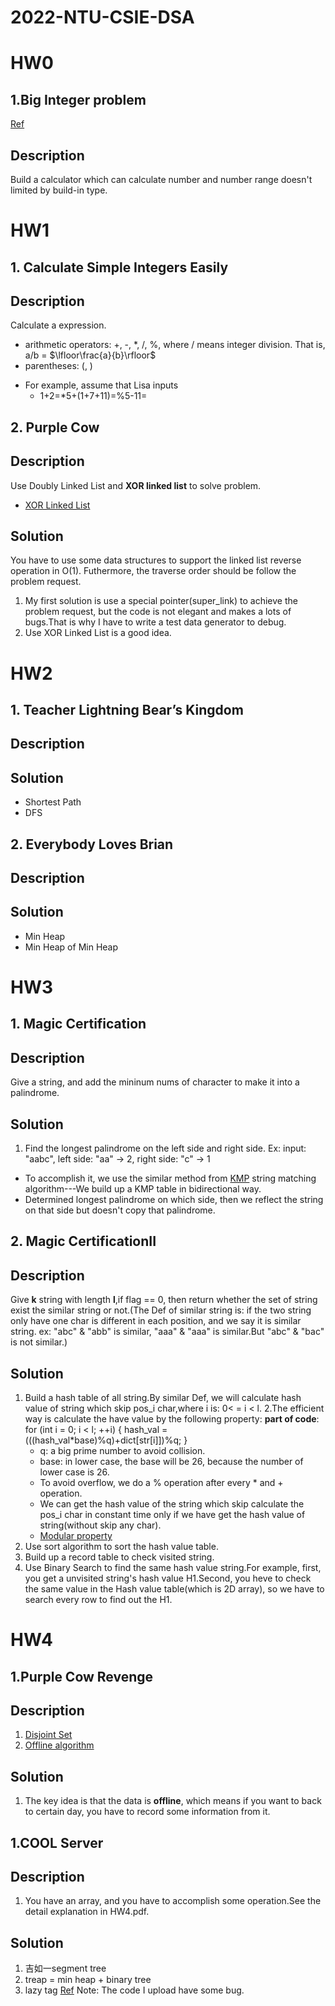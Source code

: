 # 2022-NTU-CSIE-DSA
# HW0
## 1.Big Integer problem 
[Ref](https://www.geeksforgeeks.org/bigint-big-integers-in-c-with-example/)

## Description
Build a calculator which can calculate number and number range doesn't limited by build-in type.

# HW1
## 1. Calculate Simple Integers Easily
## Description
Calculate a expression.
* arithmetic operators: +, -, *, /, %, where / means integer division. That is, a/b =  $\lfloor\frac{a}{b}\rfloor$
* parentheses: (, )
- For example, assume that Lisa inputs
  - 1+2=*5+(1+7+11)=%5-11=
  
## 2. Purple Cow
## Description
Use Doubly Linked List and **XOR linked list** to solve problem.
- [XOR Linked List](https://www.youtube.com/watch?v=hMcHVfu3E8U&ab_channel=CppNuts)
## Solution
You have to use some data structures to support the linked list reverse operation in O(1). Futhermore, the traverse order should be follow the problem request.

1. My first solution is use a special pointer(super_link) to achieve the problem request, but the code is not elegant and makes a lots of bugs.That is why I have to write a test data generator to debug.
2. Use XOR Linked List is a good idea.

# HW2
## 1. Teacher Lightning Bear’s Kingdom
## Description
## Solution
- Shortest Path
- DFS

## 2. Everybody Loves Brian
## Description
## Solution
- Min Heap
- Min Heap of Min Heap


# HW3
## 1. Magic Certification
## Description
Give a string, and add the mininum nums of character to make it into a palindrome.
## Solution
1. Find the longest palindrome on the left side and right side.
  Ex: input: "aabc", left side: "aa" -> 2, right side: "c" -> 1
  - To accomplish it, we use the similar method from [KMP](https://en.wikipedia.org/wiki/Knuth%E2%80%93Morris%E2%80%93Pratt_algorithm) string matching algorithm---We build up a KMP table in bidirectional way.
  - Determined longest palindrome on which side, then we reflect the string on that side but doesn't copy that palindrome.
## 2. Magic CertificationII
## Description
Give **k** string with length **l**,if flag == 0, then return whether the set of string exist the similar string or not.(The Def of similar string is: if the two string only have one char is different in each position, and we say it is similar string. ex: "abc" & "abb" is similar, "aaa" & "aaa" is similar.But "abc" & "bac" is not similar.)
## Solution
1. Build a hash table of all string.By similar Def, we will calculate hash value of string which skip pos_i char,where i is: 0< = i < l.
2.The efficient way is calculate the have value by the following property: 
    **part of code**: 
    for (int i = 0; i < l; ++i) {
        hash_val = (((hash_val*base)%q)+dict[str[i]])%q;
    }
    - q: a big prime number to avoid collision.
    - base: in lower case, the base will be 26, because the number of lower case is 26.
    - To avoid overflow, we do a % operation after every * and + operation.
    - We can get the hash value of the string which skip calculate the pos_i char in constant time only if we have get the hash value of string(without skip any char).
    - [Modular property](https://en.wikipedia.org/wiki/Modular_arithmetic#Properties)
3. Use sort algorithm to sort the hash value table.
4. Build up a record table to check visited string.
5. Use Binary Search to find the same hash value string.For example, first, you get a unvisited string's hash value H1.Second, you heve to check the same value in the    Hash value table(which is 2D array), so we have to search every row to find out the H1.



# HW4
## 1.Purple Cow Revenge
## Description
1. [Disjoint Set](https://en.wikipedia.org/wiki/Disjoint-set_data_structure)
2. [Offline algorithm](https://en.wikipedia.org/wiki/Online_and_offline)
## Solution
1. The key idea is that the data is **offline**, which means if you want to back to certain day, you have to record some information from it.

## 1.COOL Server
## Description
1. You have an array, and you have to accomplish some operation.See the detail explanation in HW4.pdf.
## Solution
1. 吉如一segment tree
2. treap = min heap + binary tree
3. lazy tag
[Ref](https://github.com/ShahjalalShohag/code-library/blob/master/Data%20Structures/Implicit%20Treap.cpp)
Note: The code I upload have some bug.






